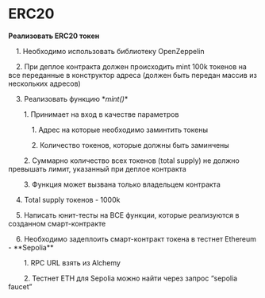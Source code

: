 # ERC20

**Реализовать ERC20 токен**

    1. Необходимо использовать библиотеку OpenZeppelin

    2. При деплое контракта должен происходить mint 100k токенов на все переданные в конструктор адреса (должен быть передан массив из нескольких адресов)

    3. Реализовать функцию \*_mint()_\*

        1. Принимает на вход в качестве параметров

            1. Адрес на которые необходимо заминтить токены

            2. Количество токенов, которые должны быть заминчены

        2. Суммарно количество всех токенов (total supply) не должно превышать лимит, указанный при деплое контракта

        3. Функция может вызвана только владельцем контракта

    4. Total supply токенов - 1000k

    5. Написать юнит-тесты на ВСЕ функции, которые реализуются в созданном смарт-контракте

    6. Необходимо задеплоить смарт-контракт токена в тестнет Ethereum - \*\*Sepolia\*\*

        1. RPC URL взять из Alchemy

        2. Тестнет ETH для Sepolia можно найти через запрос “sepolia faucet”